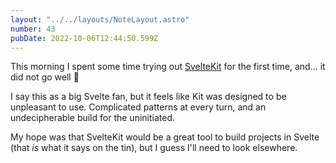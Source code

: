 ```yaml
---
layout: "../../layouts/NoteLayout.astro"
number: 43
pubDate: 2022-10-06T12:44:50.599Z
---
```


This morning I spent some time trying out [SvelteKit](https://kit.svelte.dev/) for the first time, and... it did not go well 🙈

I say this as a big Svelte fan, but it feels like Kit was designed to be unpleasant to use. Complicated patterns at every turn, and an undecipherable build for the uninitiated.

My hope was that SvelteKit would be a great tool to build projects in Svelte (that _is_ what it says on the tin), but I guess I'll need to look elsewhere.
